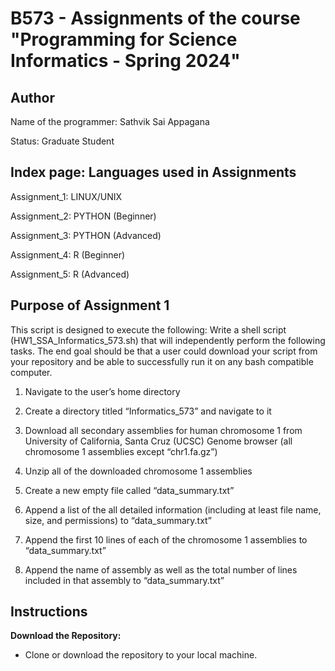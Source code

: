 # B573 - Assignments of the course  "Programming for Science Informatics - Spring 2024"

## Author
Name of the programmer: Sathvik Sai Appagana

Status: Graduate Student

## Index page: Languages used in Assignments

Assignment_1: LINUX/UNIX

Assignment_2: PYTHON (Beginner)

Assignment_3: PYTHON (Advanced)

Assignment_4: R (Beginner)

Assignment_5: R (Advanced)

## Purpose of Assignment 1
This script is designed to execute the following:
Write a shell script (HW1_SSA_Informatics_573.sh) that will independently perform the following tasks. The end goal should be that a user could download your script from your repository and be able to successfully run it on any bash compatible computer.
1. Navigate to the user’s home directory


2. Create a directory titled “Informatics_573” and navigate to it


3. Download all secondary assemblies for human chromosome 1 from University of California, Santa Cruz (UCSC) Genome browser (all chromosome 1 assemblies except “chr1.fa.gz”)


4. Unzip all of the downloaded chromosome 1 assemblies


5. Create a new empty file called “data_summary.txt”


6. Append a list of the all detailed information (including at least file name, size, and permissions) to “data_summary.txt”


7. Append the first 10 lines of each of the chromosome 1 assemblies to “data_summary.txt”


8. Append the name of assembly as well as the total number of lines included in that assembly to “data_summary.txt”

## Instructions
**Download the Repository:**
   - Clone or download the repository to your local machine.

